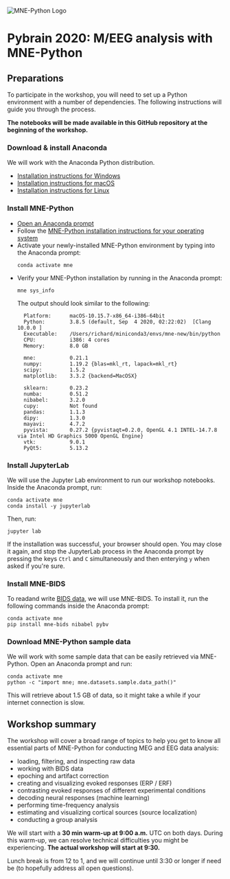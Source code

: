 
![MNE-Python Logo](https://mne.tools/stable/_static/mne_logo.svg "MNE-Python")

# Pybrain 2020: M/EEG analysis with MNE-Python

## Preparations

To participate in the workshop, you will need to set up a Python environment with a number of dependencies. The following instructions will guide you through the process.

**The notebooks will be made available in this GitHub repository at the beginning of the workshop.**

### Download & install Anaconda

We will work with the Anaconda Python distribution.

- [Installation instructions for Windows](https://docs.continuum.io/anaconda/install/windows/)
- [Installation instructions for macOS](https://docs.continuum.io/anaconda/install/mac-os/)
- [Installation instructions for Linux](https://docs.continuum.io/anaconda/install/linux/)

### Install MNE-Python

- [Open an Anaconda prompt](https://docs.continuum.io/anaconda/install/verify-install/#conda)
- Follow the [MNE-Python installation instructions for your operating system](https://mne.tools/stable/install/mne_python.html#for-3d-plotting-and-source-analysis)
- Activate your newly-installed MNE-Python environment by typing into the Anaconda prompt:
  ```
  conda activate mne
  ```
- Verify your MNE-Python installation by running in the Anaconda prompt:
  ```
  mne sys_info
  ```
  The output should look similar to the following:
  ```
    Platform:      macOS-10.15.7-x86_64-i386-64bit
    Python:        3.8.5 (default, Sep  4 2020, 02:22:02)  [Clang 10.0.0 ]
    Executable:    /Users/richard/miniconda3/envs/mne-new/bin/python
    CPU:           i386: 4 cores
    Memory:        8.0 GB

    mne:           0.21.1
    numpy:         1.19.2 {blas=mkl_rt, lapack=mkl_rt}
    scipy:         1.5.2
    matplotlib:    3.3.2 {backend=MacOSX}

    sklearn:       0.23.2
    numba:         0.51.2
    nibabel:       3.2.0
    cupy:          Not found
    pandas:        1.1.3
    dipy:          1.3.0
    mayavi:        4.7.2
    pyvista:       0.27.2 {pyvistaqt=0.2.0, OpenGL 4.1 INTEL-14.7.8 via Intel HD Graphics 5000 OpenGL Engine}
    vtk:           9.0.1
    PyQt5:         5.13.2
    ```

### Install JupyterLab

We will use the Jupyter Lab environment to run our workshop notebooks. Inside the Anaconda prompt, run:
```
conda activate mne
conda install -y jupyterlab
```

Then, run:
```
jupyter lab
```
If the installation was successful, your browser should open. You may close it again, and stop the JupyterLab process in the Anaconda prompt by pressing the keys `Ctrl` and `C` simultaneously and then enterying `y` when asked if you're sure.

### Install MNE-BIDS

To readand write [BIDS data](https://bids-specification.readthedocs.io/en/stable/), we will use MNE-BIDS. To install it, run the following commands inside the Anaconda prompt:

```
conda activate mne
pip install mne-bids nibabel pybv
```

### Download MNE-Python sample data

We will work with some sample data that can be easily retrieved via MNE-Python. Open an Anaconda prompt and run:

```
conda activate mne
python -c "import mne; mne.datasets.sample.data_path()"
```
This will retrieve about 1.5 GB of data, so it might take a while if your internet connection is slow.

## Workshop summary

The workshop will cover a broad range of topics to help you get to know all essential parts of MNE-Python for conducting MEG and EEG data analysis:

- loading, filtering, and inspecting raw data
- working with BIDS data
- epoching and artifact correction
- creating and visualizing evoked responses (ERP / ERF)
- contrasting evoked responses of different experimental conditions
- decoding neural responses (machine learning)
- performing time-frequency analysis
- estimating and visualizing cortical sources (source localization)
- conducting a group analysis

We will start with a **30 min warm-up at  9:00 a.m.** UTC on both days. During this warm-up, we can resolve technical difficulties you might be experiencing. **The actual workshop will start at 9:30.**

Lunch break is from 12 to 1, and we will continue until 3:30 or longer if need be (to hopefully address all open questions).

